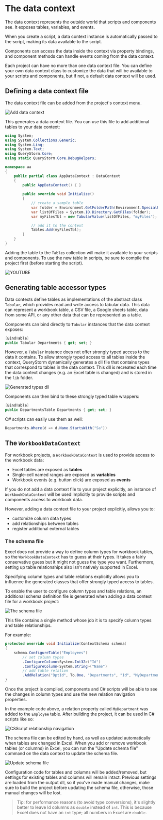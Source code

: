 # The data context

The data context represents the outside world that scripts and components see. It exposes tables, variables, and events.

When you create a script, a data context instance is automatically passed to the script, making its data available to the script.

Components can access the data inside the context via property bindings, and component methods can handle events coming from the data context.

Each project can have no more than one data context file. You can define your own data context class to customize the data that will be available to your scripts and components, but if not, a default data context will be used.

## Defining a data context file

The data context file can be added from the project's context menu.

![Add data context](../Images/add_datacontext_menu.png)

This generates a data context file. You can use this file to add additional tables to your data context:

```csharp
using System;
using System.Collections.Generic;
using System.Linq;
using System.Text;
using QueryStorm.Core;
using static QueryStorm.Core.DebugHelpers;

namespace aa
{
    public partial class AppDataContext : DataContext
    {
        public AppDataContext() { }
        
        public override void Initialize()
        {
            // create a sample table
            var folder = Environment.GetFolderPath(Environment.SpecialFolder.MyDocuments);
            var listOfFiles = System.IO.Directory.GetFiles(folder);
            var myFilesTbl = new TabularValue(listOfFiles, "myFiles");

            // add it to the context
            Tables.Add(myFilesTbl);
        }
    }
}
```

Adding the table to the `Tables` collection will make it available to your scripts and components. To use the new table in scripts, be sure to compile the project first (before starting the script).

![YOUTUBE](kvYUtK8Ctgw)

## Generating table accessor types

Data contexts define tables as implementations of the abstract class `Tabular`, which provides read and write access to tabular data. This data can represent a workbook table, a CSV file, a Google sheets table, data from some API, or any other data that can be represented as a table.

Components can bind directly to `Tabular` instances that the data  context exposes:

```csharp
[BindTable]
public Tabular Departments { get; set; }
```

However, a `Tabular` instance does not offer strongly typed access to the data it contains. To allow strongly typed access to all tables inside the context, QueryStorm dynamically generates a dll file that contains types that correspond to tables in the data context. This dll is recreated each time the data context changes (e.g. an Excel table is changed) and is stored in the `lib` folder.

![Generated types dll](../Images/generated_types.png)

Components can then bind to these strongly typed table wrappers:

```csharp
[BindTable]
public DepartmentsTable Departments { get; set; }
```

C# scripts can easily use them as well:

```csharp
Departments.Where(d => d.Name.StartsWith("Sa"))
```

## The `WorkbookDataContext`

For workbook projects, a `WorkbookDataContext` is used to provide access to the workbook data:

- Excel tables are exposed as **tables**
- Single-cell named ranges are exposed as **variables**
- Workbook events (e.g. button click) are exposed as **events**

If you do not add a data context file to your project explicitly, an instance of `WorkbookDataContext` will be used implicitly to provide scripts and components access to workbook data.

However, adding a data context file to your project explicitly, allows you to:

- customize column data types
- add relationships between tables
- register additional external tables

### The schema file

Excel does not provide a way to define column types for workbook tables, so the `WorkbookDataContext` has to guess at their types. It takes a fairly conservative guess but it might not guess the type you want. Furthermore, setting up table relationships also isn't natively supported in Excel.

Specifying column types and table relations explicitly allows you to influence the generated classes that offer strongly typed access to tables.

To enable the user to configure column types and table relations, an additional schema definition file is generated when adding a data context file for a workbook project:

![The schema file](../Images/workbook_schema_file.png?v=e)

This file contains a single method whose job it is to specify column types and table relationships.

For example:

``` csharp
protected override void Initialize(ContextSchema schema)
{
    schema.ConfigureTable("Employees")
        // set column types
        .ConfigureColumn<System.Int32>("Id")
        .ConfigureColumn<System.String>("Name")
        // add table relation
        .AddRelation("DptId", To.One, "Departments", "Id", "MyDepartment");
}
```

Once the project is compiled, components and C# scripts will be able to see the changes in column types and use the new relation navigation properties.

In the example code above, a relation property called `MyDepartment` was added to the `Employee` table. After building the project, it can be used in C# scripts like so:

![CSScript relationship navigation](../Images/relationship_navigation_example.png)

The schema file can be edited by hand, as well as updated automatically when tables are changed in Excel. When you add or remove workbook tables (or columns) in Excel, you can run the "Update schema file" command on the data context to update the schema file.

![Update schema file](../Images/update_schema_file.gif)

Configuration code for tables and columns will be added/removed, but settings for existing tables and columns will remain intact. Previous settings are loaded from the output dll, so if you've made manual changes, make sure to build the project before updating the schema file, otherwise, those manual changes will be lost.

> Tip: for performance reasons (to avoid type conversions), it's slightly better to leave Id columns as `double` instead of `int`. This is because Excel does not have an `int` type; all numbers in Excel are `double`.
